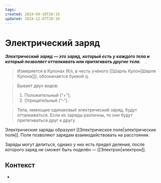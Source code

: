 ```yaml
---
tags: 
created: 2024-09-18T20:15
updated: 2024-12-07T20:18
---
```

# Электрический заряд

***Электрический заряд — это заряд, который есть у каждого тела и который позволяет отталкивать или притягивать другие тела.***

>Измеряется в Кулонах (Кл, в честь учёного [[Шарль Кулон|Шарля Кулона]]), обозначается буквой q.

> Бывает двух видов:
> 1. Положительный (“+”);
> 2. Отрицательный (“-”).

> Тела, имеющие одинаковый электрический заряд, будут отталкиваться.
> Если их заряды различны, то они будут притягиваться друг к другу.

Электрические заряды образуют [[Электрическое поле|электрические поля]]. Поля позволяют зарядам взаимодействовать на расстоянии.

Заряды могут делиться, однако у них есть предел деления, после которого заряд не сможет быть поделён — [[Электрон|электрон]]. 
## Контекст
- 

